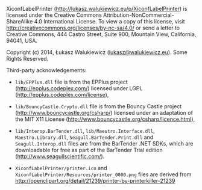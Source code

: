 XiconfLabelPrinter (http://lukasz.walukiewicz.eu/p/XiconfLabelPrinter) is licensed under the Creative Commons Attribution-NonCommercial-ShareAlike 4.0 International License.
To view a copy of this license, visit http://creativecommons.org/licenses/by-nc-sa/4.0/ or send a letter to Creative Commons, 444 Castro Street, Suite 900, Mountain View, California, 94041, USA.

Copyright (c) 2014, Łukasz Walukiewicz (lukasz@walukiewicz.eu). Some Rights Reserved.

Third-party acknowledgements:

  - `lib/EPPlus.dll` file is from the EPPlus project (http://epplus.codeplex.com/)
    licensed under LGPL (http://epplus.codeplex.com/license),
  
  - `lib/BouncyCastle.Crypto.dll` file is from the Bouncy Castle project (http://www.bouncycastle.org/csharp/)
    licensed under an adaptation of the MIT X11 License (http://www.bouncycastle.org/csharp/licence.html),
  
  - `lib/Interop.BarTender.dll`, `lib/Maestro.Interface.dll`, `Maestro.Library.dll`, `Seagull.BarTender.Print.dll`
    and `Seagull.Interop.dll` files are from the BarTender .NET SDKs,
    which are downloadable for free as part of the BarTender Trial edition (http://www.seagullscientific.com/).
  
  - `XiconfLabelPrinter/printer.ico` and `XiconfLabelPrinter/Resources/printer_0000.png` files are derived from
    http://openclipart.org/detail/21239/printer-by-printerkiller-21239
